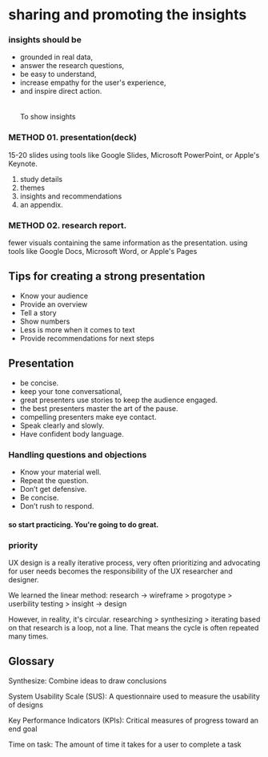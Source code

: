 # sharing and promoting the insights

### insights should be 
* grounded in real data, 
* answer the research questions, 
* be easy to understand, 
* increase empathy for the user's experience, 
* and inspire direct action. 
<BR/><br/><br/>
To show insights
### METHOD 01. presentation(deck)
 15-20 slides using tools like Google Slides, Microsoft PowerPoint, or Apple's Keynote. 
01. study details
02. themes
03. insights and recommendations
04. an appendix. 
### METHOD 02.  research report.
  fewer visuals containing the same information as the presentation. using tools like Google Docs, Microsoft Word, or Apple's Pages
  
## Tips for creating a strong presentation
* Know your audience 
* Provide an overview 
* Tell a story
* Show numbers
* Less is more when it comes to text
* Provide recommendations for next steps 

## Presentation
* be concise.
* keep your tone conversational,
* great presenters use stories to keep the audience engaged.
* the best presenters master the art of the pause.
* compelling presenters make eye contact.
* Speak clearly and slowly.
* Have confident body language. 

### Handling questions and objections 
* Know your material well. 
* Repeat the question. 
* Don’t get defensive. 
* Be concise. 
* Don’t rush to respond. 

####  so start practicing. You're going to do great.


### priority 
UX design is a really iterative process, very often prioritizing and advocating for user needs becomes the responsibility of the UX researcher and designer.

We learned the linear method: research -> wireframe > progotype > userbility testing > insight -> design 

However, in reality, it's circular. 
 researching > synthesizing > iterating based on that research 
 is a loop, not a line. That means the cycle is often repeated many times.
 
 
 ## Glossary
Synthesize: Combine ideas to draw conclusions

System Usability Scale (SUS): A questionnaire used to measure the usability of designs

Key Performance Indicators (KPIs): Critical measures of progress toward an end goal

Time on task: The amount of time it takes for a user to complete a task
